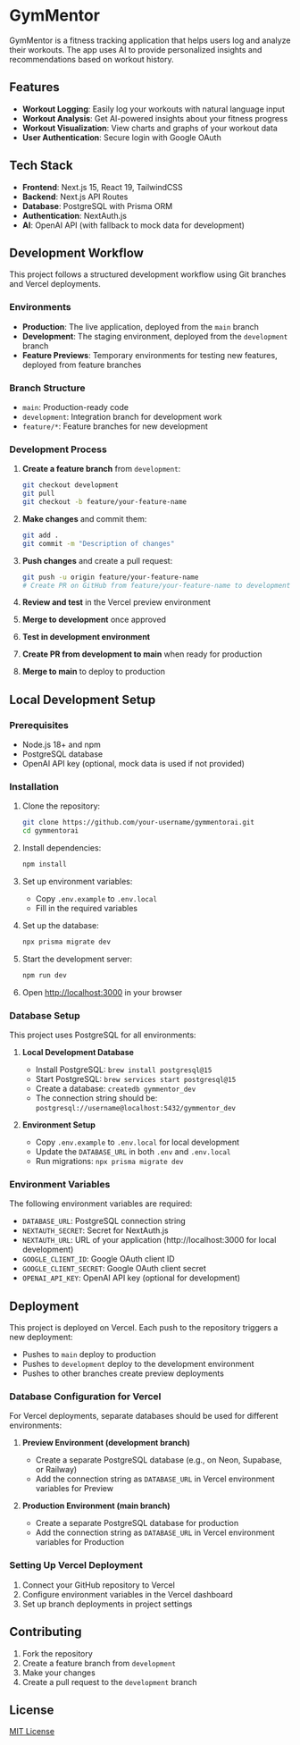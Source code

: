 # GymMentor

GymMentor is a fitness tracking application that helps users log and analyze their workouts. The app uses AI to provide personalized insights and recommendations based on workout history.

## Features

- **Workout Logging**: Easily log your workouts with natural language input
- **Workout Analysis**: Get AI-powered insights about your fitness progress
- **Workout Visualization**: View charts and graphs of your workout data
- **User Authentication**: Secure login with Google OAuth

## Tech Stack

- **Frontend**: Next.js 15, React 19, TailwindCSS
- **Backend**: Next.js API Routes
- **Database**: PostgreSQL with Prisma ORM
- **Authentication**: NextAuth.js
- **AI**: OpenAI API (with fallback to mock data for development)

## Development Workflow

This project follows a structured development workflow using Git branches and Vercel deployments.

### Environments

- **Production**: The live application, deployed from the `main` branch
- **Development**: The staging environment, deployed from the `development` branch
- **Feature Previews**: Temporary environments for testing new features, deployed from feature branches

### Branch Structure

- `main`: Production-ready code
- `development`: Integration branch for development work
- `feature/*`: Feature branches for new development

### Development Process

1. **Create a feature branch** from `development`:
   ```bash
   git checkout development
   git pull
   git checkout -b feature/your-feature-name
   ```

2. **Make changes** and commit them:
   ```bash
   git add .
   git commit -m "Description of changes"
   ```

3. **Push changes** and create a pull request:
   ```bash
   git push -u origin feature/your-feature-name
   # Create PR on GitHub from feature/your-feature-name to development
   ```

4. **Review and test** in the Vercel preview environment
5. **Merge to development** once approved
6. **Test in development environment**
7. **Create PR from development to main** when ready for production
8. **Merge to main** to deploy to production

## Local Development Setup

### Prerequisites

- Node.js 18+ and npm
- PostgreSQL database 
- OpenAI API key (optional, mock data is used if not provided)

### Installation

1. Clone the repository:
   ```bash
   git clone https://github.com/your-username/gymmentorai.git
   cd gymmentorai
   ```

2. Install dependencies:
   ```bash
   npm install
   ```

3. Set up environment variables:
   - Copy `.env.example` to `.env.local`
   - Fill in the required variables

4. Set up the database:
   ```bash
   npx prisma migrate dev
   ```

5. Start the development server:
   ```bash
   npm run dev
   ```

6. Open [http://localhost:3000](http://localhost:3000) in your browser

### Database Setup

This project uses PostgreSQL for all environments:

1. **Local Development Database**
   - Install PostgreSQL: `brew install postgresql@15`
   - Start PostgreSQL: `brew services start postgresql@15`
   - Create a database: `createdb gymmentor_dev`
   - The connection string should be: `postgresql://username@localhost:5432/gymmentor_dev`

2. **Environment Setup**
   - Copy `.env.example` to `.env.local` for local development
   - Update the `DATABASE_URL` in both `.env` and `.env.local`
   - Run migrations: `npx prisma migrate dev`

### Environment Variables

The following environment variables are required:

- `DATABASE_URL`: PostgreSQL connection string
- `NEXTAUTH_SECRET`: Secret for NextAuth.js
- `NEXTAUTH_URL`: URL of your application (http://localhost:3000 for local development)
- `GOOGLE_CLIENT_ID`: Google OAuth client ID
- `GOOGLE_CLIENT_SECRET`: Google OAuth client secret
- `OPENAI_API_KEY`: OpenAI API key (optional for development)

## Deployment

This project is deployed on Vercel. Each push to the repository triggers a new deployment:

- Pushes to `main` deploy to production
- Pushes to `development` deploy to the development environment
- Pushes to other branches create preview deployments

### Database Configuration for Vercel

For Vercel deployments, separate databases should be used for different environments:

1. **Preview Environment (development branch)**
   - Create a separate PostgreSQL database (e.g., on Neon, Supabase, or Railway)
   - Add the connection string as `DATABASE_URL` in Vercel environment variables for Preview

2. **Production Environment (main branch)**
   - Create a separate PostgreSQL database for production
   - Add the connection string as `DATABASE_URL` in Vercel environment variables for Production

### Setting Up Vercel Deployment

1. Connect your GitHub repository to Vercel
2. Configure environment variables in the Vercel dashboard
3. Set up branch deployments in project settings

## Contributing

1. Fork the repository
2. Create a feature branch from `development`
3. Make your changes
4. Create a pull request to the `development` branch

## License

[MIT License](LICENSE)

